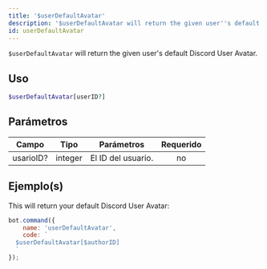 ```yaml
---
title: '$userDefaultAvatar'
description: '$userDefaultAvatar will return the given user''s default Discord User Avatar.'
id: userDefaultAvatar
---
```


`$userDefaultAvatar` will return the given user's default Discord User Avatar.

## Uso

```php
$userDefaultAvatar[userID?]
```

## Parámetros

| Campo     | Tipo    | Parámetros         | Requerido |
| --------- | ------- | ------------------ |:---------:|
| usarioID? | integer | El ID del usuario. |    no     |

## Ejemplo(s)

This will return your default Discord User Avatar:

```javascript
bot.command({
    name: 'userDefaultAvatar',
    code: `
  $userDefaultAvatar[$authorID]
  `
});
```

